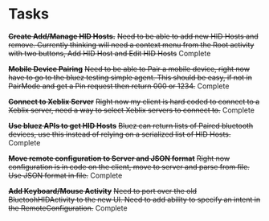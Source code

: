 # Tasks #

**~~Create Add/Manage HID Hosts.~~**
~~Need to be able to add new HID Hosts and remove. Currently thinking will need a context menu from the Root activity with two buttons, Add HID Host and Edit HID Hosts~~ Complete

**~~Mobile Device Pairing~~**
~~Need to be able to Pair a mobile device, right now have to go to the bluez testing simple agent. This should be easy, if not in PairMode and get a Pin request then return 000 or 1234.~~ Complete

**~~Connect to Xeblix Server~~**
~~Right now my client is hard coded to connect to a Xeblix server, need a way to select Xeblix servers to connect to.~~ Complete

**~~Use bluez APIs to get HID Hosts~~**
~~Bluez can return lists of Paired bluetooth devices, use this instead of relying on a serialized list of HID Hosts.~~ Complete

**~~Move remote configuration to Server and JSON format~~**
~~Right now configuration is in code on the client, move to server and parse from file. Use JSON format in file.~~ Complete

**~~Add Keyboard/Mouse Activity~~**
~~Need to port over the old BluetoohHIDActivity to the new UI. Need to add ability to specify an intent in the RemoteConfiguration.~~ Complete